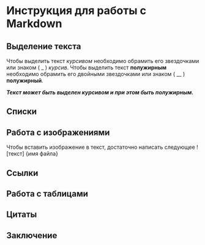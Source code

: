 # Инструкция для работы с Markdown

## Выделение текста

Чтобы выделить текст *курсивом* необходимо обрамить его звездочками или знаком ( _ ) _курсив_.
Чтобы выделить текст **полужирным** необходимо обрамить его двойными звездочками или знаком ( __ ) __полужирный__.

*__Текст может быть выделен курсивом и при этом быть полужирным.__*
## Списки

## Работа с изображениями
Чтобы вставить изображение в текст, достаточно написать следующее ! [текст] {имя файла}

## Ссылки

## Работа с таблицами

## Цитаты

## Заключение